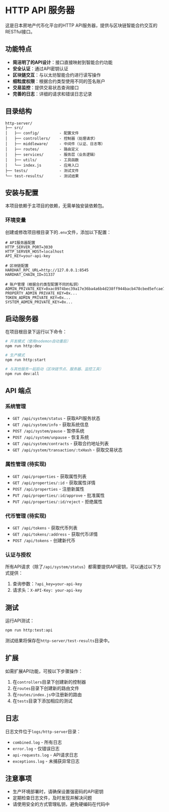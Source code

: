 # HTTP API 服务器

这是日本房地产代币化平台的HTTP API服务器，提供与区块链智能合约交互的RESTful接口。

## 功能特点

- **简洁明了的API设计**：接口直接映射到智能合约功能
- **安全认证**：通过API密钥认证
- **区块链交互**：与以太坊智能合约进行读写操作
- **细粒度权限**：根据合约类型使用不同的签名账户
- **交易监控**：提供交易状态查询接口
- **完善的日志**：详细的请求和错误日志记录

## 目录结构

```
http-server/
├── src/
│   ├── config/         - 配置文件
│   ├── controllers/    - 控制器（处理请求）
│   ├── middleware/     - 中间件（认证、日志等）
│   ├── routes/         - 路由定义
│   ├── services/       - 服务层（业务逻辑）
│   ├── utils/          - 工具函数
│   └── index.js        - 应用入口
├── tests/              - 测试文件
└── test-results/       - 测试结果
```

## 安装与配置

本项目依赖于主项目的依赖，无需单独安装依赖包。

### 环境变量

创建或修改项目根目录下的`.env`文件，添加以下配置：

```
# API服务器配置
HTTP_SERVER_PORT=3030
HTTP_SERVER_HOST=localhost
API_KEY=your-api-key

# 区块链配置
HARDHAT_RPC_URL=http://127.0.0.1:8545
HARDHAT_CHAIN_ID=31337

# 账户管理（根据合约类型配置不同的私钥）
ADMIN_PRIVATE_KEY=0xac0974bec39a17e36ba4a6b4d238ff944bacb478cbed5efcae784d7bf4f2ff80
PROPERTY_ADMIN_PRIVATE_KEY=0x...
TOKEN_ADMIN_PRIVATE_KEY=0x...
SYSTEM_ADMIN_PRIVATE_KEY=0x...
```

## 启动服务器

在项目根目录下运行以下命令：

```bash
# 开发模式（使用nodemon自动重启）
npm run http:dev

# 生产模式
npm run http:start

# 与其他服务一起启动（区块链节点、服务器、监控工具）
npm run dev:all
```

## API 端点

### 系统管理

- `GET /api/system/status` - 获取API服务状态
- `GET /api/system/info` - 获取系统信息
- `POST /api/system/pause` - 暂停系统
- `POST /api/system/unpause` - 恢复系统
- `GET /api/system/contracts` - 获取合约地址列表
- `GET /api/system/transaction/:txHash` - 获取交易状态

### 属性管理 (待实现)

- `GET /api/properties` - 获取属性列表
- `GET /api/properties/:id` - 获取属性详情
- `POST /api/properties` - 注册新属性
- `PUT /api/properties/:id/approve` - 批准属性
- `PUT /api/properties/:id/reject` - 拒绝属性

### 代币管理 (待实现)

- `GET /api/tokens` - 获取代币列表
- `GET /api/tokens/:address` - 获取代币详情
- `POST /api/tokens` - 创建新代币

### 认证与授权

所有API请求（除了`/api/system/status`）都需要提供API密钥，可以通过以下方式提供：

1. 查询参数：`?api_key=your-api-key`
2. 请求头：`X-API-Key: your-api-key`

## 测试

运行API测试：

```bash
npm run http:test:api
```

测试结果将保存在`http-server/test-results`目录中。

## 扩展

如需扩展API功能，可按以下步骤操作：

1. 在`controllers`目录下创建新的控制器
2. 在`routes`目录下创建新的路由文件
3. 在`routes/index.js`中注册新的路由
4. 在`tests`目录下添加相应的测试

## 日志

日志文件位于`logs/http-server`目录：

- `combined.log` - 所有日志
- `error.log` - 仅错误日志
- `api-requests.log` - API请求日志
- `exceptions.log` - 未捕获异常日志

## 注意事项

- 生产环境部署时，请确保设置强密码的API密钥
- 定期检查日志文件，及时发现并解决问题
- 请使用安全的方式管理私钥，避免硬编码在代码中 